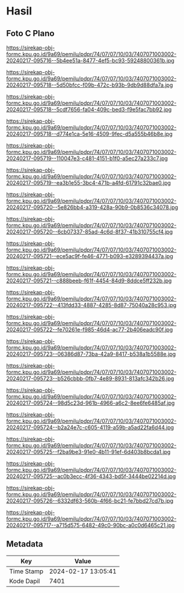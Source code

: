 # Hasil

## Foto C Plano

https://sirekap-obj-formc.kpu.go.id/9a69/pemilu/pdpr/74/07/07/10/03/7407071003002-20240217-095716--5b4ee51a-8477-4ef5-bc93-59248800361b.jpg

https://sirekap-obj-formc.kpu.go.id/9a69/pemilu/pdpr/74/07/07/10/03/7407071003002-20240217-095718--5d50bfcc-f09b-472c-b93b-9db9d88dfa7a.jpg

https://sirekap-obj-formc.kpu.go.id/9a69/pemilu/pdpr/74/07/07/10/03/7407071003002-20240217-095718--5cdf7656-fa04-409c-bed3-f9e5fac7bb92.jpg

https://sirekap-obj-formc.kpu.go.id/9a69/pemilu/pdpr/74/07/07/10/03/7407071003002-20240217-095718--d774e1ca-5e16-4509-9fec-d5a555b46b8e.jpg

https://sirekap-obj-formc.kpu.go.id/9a69/pemilu/pdpr/74/07/07/10/03/7407071003002-20240217-095719--110047e3-c481-4151-b1f0-a5ec27a233c7.jpg

https://sirekap-obj-formc.kpu.go.id/9a69/pemilu/pdpr/74/07/07/10/03/7407071003002-20240217-095719--ea3b1e55-3bc4-471b-a4fd-61791c32bae0.jpg

https://sirekap-obj-formc.kpu.go.id/9a69/pemilu/pdpr/74/07/07/10/03/7407071003002-20240217-095720--5e826bb4-a319-428a-90b9-0b8536c34078.jpg

https://sirekap-obj-formc.kpu.go.id/9a69/pemilu/pdpr/74/07/07/10/03/7407071003002-20240217-095720--6cb07337-85ad-4c6d-8f37-41b310755cf4.jpg

https://sirekap-obj-formc.kpu.go.id/9a69/pemilu/pdpr/74/07/07/10/03/7407071003002-20240217-095721--ece5ac9f-fe46-4771-b093-e3289394437a.jpg

https://sirekap-obj-formc.kpu.go.id/9a69/pemilu/pdpr/74/07/07/10/03/7407071003002-20240217-095721--c888beeb-f61f-4454-84d9-8ddce5ff232b.jpg

https://sirekap-obj-formc.kpu.go.id/9a69/pemilu/pdpr/74/07/07/10/03/7407071003002-20240217-095722--413fdd33-4887-4285-8d87-75040a28c953.jpg

https://sirekap-obj-formc.kpu.go.id/9a69/pemilu/pdpr/74/07/07/10/03/7407071003002-20240217-095722--fe70261e-f985-46d4-ac77-2b406eadc90f.jpg

https://sirekap-obj-formc.kpu.go.id/9a69/pemilu/pdpr/74/07/07/10/03/7407071003002-20240217-095723--06386d87-73ba-42a9-8417-b538a1b5588e.jpg

https://sirekap-obj-formc.kpu.go.id/9a69/pemilu/pdpr/74/07/07/10/03/7407071003002-20240217-095723--b526cbbb-0fb7-4e89-8931-813afc342b26.jpg

https://sirekap-obj-formc.kpu.go.id/9a69/pemilu/pdpr/74/07/07/10/03/7407071003002-20240217-095724--98d5c23d-961b-4966-a6c2-8ee6fe6485af.jpg

https://sirekap-obj-formc.kpu.go.id/9a69/pemilu/pdpr/74/07/07/10/03/7407071003002-20240217-095724--b2a24e7c-c605-4119-a59b-a5ad22fa6d44.jpg

https://sirekap-obj-formc.kpu.go.id/9a69/pemilu/pdpr/74/07/07/10/03/7407071003002-20240217-095725--f2ba9be3-91e0-4b11-91ef-6d403b8bcda1.jpg

https://sirekap-obj-formc.kpu.go.id/9a69/pemilu/pdpr/74/07/07/10/03/7407071003002-20240217-095725--ac0b3ecc-4f36-4343-bd5f-3444be02214d.jpg

https://sirekap-obj-formc.kpu.go.id/9a69/pemilu/pdpr/74/07/07/10/03/7407071003002-20240217-095726--6332df63-560b-4f66-bc21-fe7bbd27cd7b.jpg

https://sirekap-obj-formc.kpu.go.id/9a69/pemilu/pdpr/74/07/07/10/03/7407071003002-20240217-095717--a715d575-6482-49c0-90bc-a0c0d6465c21.jpg


## Metadata

| Key        | Value               |
| ---------- | ------------------- |
| Time Stamp | 2024-02-17 13:05:41 |
| Kode Dapil | 7401                |



